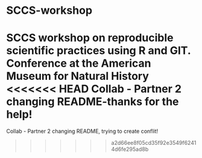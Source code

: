 # SCCS-workshop
SCCS workshop on reproducible scientific practices using R and GIT.
Conference at the American Museum for Natural History
<<<<<<< HEAD
Collab - Partner 2 changing README-thanks for the help!
=======
Collab - Partner 2 changing README, trying to create conflit!
>>>>>>> a2d66ee8f05cd35f92e3549f62414d6fe295ad8b
